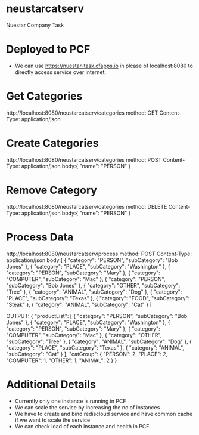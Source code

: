 # neustarcatserv
Nuestar Company Task

# Deployed to PCF
* We can use https://nuestar-task.cfapps.io in plcase of localhost:8080 to directly access service over internet.

# Get Categories
http://localhost:8080/neustarcatserv/categories
method: GET
Content-Type: application/json

# Create Categories
http://localhost:8080/neustarcatserv/categories
method: POST
Content-Type: application/json
body:{
    "name": "PERSON"
}

# Remove Category
http://localhost:8080/neustarcatserv/categories
method: DELETE
Content-Type: application/json
body:{
    "name": "PERSON"
}

# Process Data
http://localhost:8080/neustarcatserv/process
method: POST
Content-Type: application/json
body:[
  {
    "category": "PERSON",
    "subCategory": "Bob Jones"
  },
  {
    "category": "PLACE",
    "subCategory": "Washington"
  },
  {
    "category": "PERSON",
    "subCategory": "Mary"
  },
  {
    "category": "COMPUTER",
    "subCategory": "Mac"
  },
  {
    "category": "PERSON",
    "subCategory": "Bob Jones"
  },
  {
    "category": "OTHER",
    "subCategory": "Tree"
  },
  {
    "category": "ANIMAL",
    "subCategory": "Dog"
  },
  {
    "category": "PLACE",
    "subCategory": "Texas"
  },
  {
    "category": "FOOD",
    "subCategory": "Steak"
  },
  {
    "category": "ANIMAL",
    "subCategory": "Cat"
  }
]

OUTPUT:
{
    "productList": [
        {
            "category": "PERSON",
            "subCategory": "Bob Jones"
        },
        {
            "category": "PLACE",
            "subCategory": "Washington"
        },
        {
            "category": "PERSON",
            "subCategory": "Mary"
        },
        {
            "category": "COMPUTER",
            "subCategory": "Mac"
        },
        {
            "category": "OTHER",
            "subCategory": "Tree"
        },
        {
            "category": "ANIMAL",
            "subCategory": "Dog"
        },
        {
            "category": "PLACE",
            "subCategory": "Texas"
        },
        {
            "category": "ANIMAL",
            "subCategory": "Cat"
        }
    ],
    "catGroup": {
        "PERSON": 2,
        "PLACE": 2,
        "COMPUTER": 1,
        "OTHER": 1,
        "ANIMAL": 2
    }
}

# Additional Details
* Currently only one instance is running in PCF
* We can scale the service by increasing the no of instances
* We have to create and bind rediscloud service and have common cache if we want to scale the service
* We can check load of each instance and health in PCF.
